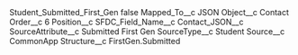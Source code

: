 <?xml version="1.0" encoding="UTF-8"?>
<CustomMetadata xmlns="http://soap.sforce.com/2006/04/metadata" xmlns:xsi="http://www.w3.org/2001/XMLSchema-instance" xmlns:xsd="http://www.w3.org/2001/XMLSchema">
    <label>Student_Submitted_First_Gen</label>
    <protected>false</protected>
    <values>
        <field>Mapped_To__c</field>
        <value xsi:type="xsd:string">JSON</value>
    </values>
    <values>
        <field>Object__c</field>
        <value xsi:type="xsd:string">Contact</value>
    </values>
    <values>
        <field>Order__c</field>
        <value xsi:type="xsd:string">6</value>
    </values>
    <values>
        <field>Position__c</field>
        <value xsi:nil="true"/>
    </values>
    <values>
        <field>SFDC_Field_Name__c</field>
        <value xsi:type="xsd:string">Contact_JSON__c</value>
    </values>
    <values>
        <field>SourceAttribute__c</field>
        <value xsi:type="xsd:string">Submitted First Gen</value>
    </values>
    <values>
        <field>SourceType__c</field>
        <value xsi:type="xsd:string">Student</value>
    </values>
    <values>
        <field>Source__c</field>
        <value xsi:type="xsd:string">CommonApp</value>
    </values>
    <values>
        <field>Structure__c</field>
        <value xsi:type="xsd:string">FirstGen.Submitted</value>
    </values>
</CustomMetadata>
